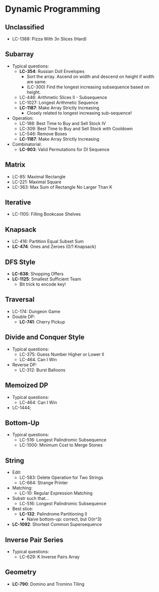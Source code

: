 # Dynamic Programming

## Unclassified
- LC-1388: Pizza With 3n Slices (Hard)

## Subarray
- Typical questions:
	- **LC-354**: Russian Doll Envelopes
		- Sort the array. Ascend on width and descend on height if width are same.
		- (LC-300) Find the longest increasing subsequence based on height.
	- LC-446: Arithmetic Slices II - Subsequence
	- LC-1027: Longest Arithmetic Sequence
	- **LC-1187**: Make Array Strictly Increasing
		- Closely related to longest increasing sub-sequence!
- Operation:
	- LC-188: Best Time to Buy and Sell Stock IV
	- LC-309: Best Time to Buy and Sell Stock with Cooldown
	- LC-546: Remove Boxes
	- **LC-1187**: Make Array Strictly Increasing
- Combinatorial:
	- **LC-903**: Valid Permutations for DI Sequence

## Matrix
- LC-85: Maximal Rectangle
- LC-221: Maximal Square
- LC-363: Max Sum of Rectangle No Larger Than K

## Iterative
- LC-1105: Filling Bookcase Shelves

## Knapsack
- LC-416: Partition Equal Subset Sum
- **LC-474**: Ones and Zeroes (0/1 Knapsack)

## DFS Style
- **LC-638**: Shopping Offers
- **LC-1125**: Smallest Sufficient Team
	- Bit trick to encode key!

## Traversal
- LC-174: Dungeon Game
- Double DP:
	- **LC-741**: Cherry Pickup

## Divide and Conquer Style
- Typical questions:
	- LC-375: Guess Number Higher or Lower II
	- LC-464. Can I Win
- Reverse DP:
	- LC-312: Burst Balloons

## Memoized DP
- Typical questions:
	- LC-464: Can I Win
- LC-1444;

## Bottom-Up
- Typical questions:
    - LC-516: Longest Palindromic Subsequence
	- LC-1000: Minimum Cost to Merge Stones

## String
- Edit:
    - LC-583: Delete Operation for Two Strings
	- LC-664: Strange Printer
- Matching:
 	- LC-10: Regular Expression Matching
- Substr such that...
	- LC-516: Longest Palindromic Subsequence
- Best slice:
	- **LC-132**: Palindrome Partitioning II
		- Naive bottom-up: correct, but O(n^3)
- **LC-1092**: Shortest Common Supersequence

## Inverse Pair Series
- Typical questions:
	- LC-629: K Inverse Pairs Array

## Geometry
- **LC-790**: Domino and Tromino Tiling
